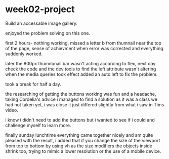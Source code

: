 # week02-project

Build an accessable image gallery.

enjoyed the problem solving on this one.

first 2 hours- nothing working, missed a letter b from thumnail near the top of the page, sense of achievment when error was corrected and everything suddenly worked.

later the 800px thumnbnail bar wasn't acting according to flex, next day check the code and the dev tools to find the left attribute wasn't altering when the media queries took effect added an auto left to fix the problem.

took a break for half a day.

the researching of getting the buttons working was fun and a headache, taking Cordelia's advice i managed to find a solution as it was a class we had not taken yet, i was close it just differed slightly from what i saw in Tims video.

i know i didn't need to add the buttons but i wanted to see if i could and challenge myself to learn more.

finally sunday lunchtime everything came together nicely and am quite pleased with the result, i added that if you change the size of the viewport from top to bottom by using vh as the size modifiers the objects inside shrink too, trying to mimic a lower resolution or the use of a mobile device.

